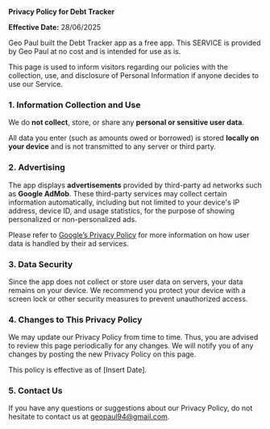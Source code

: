 


**Privacy Policy for Debt Tracker**

**Effective Date:** 28/06/2025

Geo Paul built the Debt Tracker app as a free app. This SERVICE is provided by Geo Paul at no cost and is intended for use as is.

This page is used to inform visitors regarding our policies with the collection, use, and disclosure of Personal Information if anyone decides to use our Service.

### 1. Information Collection and Use

We do **not collect**, store, or share any **personal or sensitive user data**.

All data you enter (such as amounts owed or borrowed) is stored **locally on your device** and is not transmitted to any server or third party.

### 2. Advertising

The app displays **advertisements** provided by third-party ad networks such as **Google AdMob**. These third-party services may collect certain information automatically, including but not limited to your device's IP address, device ID, and usage statistics, for the purpose of showing personalized or non-personalized ads.

Please refer to [Google’s Privacy Policy](https://policies.google.com/privacy) for more information on how user data is handled by their ad services.

### 3. Data Security

Since the app does not collect or store user data on servers, your data remains on your device. We recommend you protect your device with a screen lock or other security measures to prevent unauthorized access.

### 4. Changes to This Privacy Policy

We may update our Privacy Policy from time to time. Thus, you are advised to review this page periodically for any changes. We will notify you of any changes by posting the new Privacy Policy on this page.

This policy is effective as of \[Insert Date].

### 5. Contact Us

If you have any questions or suggestions about our Privacy Policy, do not hesitate to contact us at geopaul94@gmail.com.



